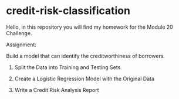 # credit-risk-classification

Hello, in this repository you will find my homework for the Module 20 Challenge.

Assignment:

Build a model that can identify the creditworthiness of borrowers.

1) Split the Data into Training and Testing Sets

2) Create a Logistic Regression Model with the Original Data

3) Write a Credit Risk Analysis Report

